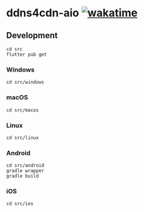 # ddns4cdn-aio [![wakatime](https://wakatime.com/badge/github/jat001/ddns4cdn-aio.svg)](https://wakatime.com/@Jat/projects/wizbxbpacr)

## Development

```shell
cd src
flutter pub get
```

### Windows

```shell
cd src/windows
```

### macOS

```shell
cd src/macos
```

### Linux

```shell
cd src/linux
```

### Android

```shell
cd src/android
gradle wrapper
gradle build
```

### iOS

```shell
cd src/ios
```
